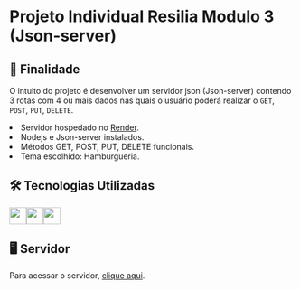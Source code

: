 # Projeto Individual Resilia Modulo 3 (Json-server)

## 🚀 Finalidade

O intuito do projeto é desenvolver um servidor json (Json-server) contendo 3 rotas com 4 ou mais dados nas quais o usuário poderá realizar o `GET`, `POST`, `PUT`, `DELETE`.

<li>Servidor hospedado no <a href="https://render.com/">Render</a>.</li>
<li>Nodejs e Json-server instalados.</li>
<li>Métodos GET, POST, PUT, DELETE funcionais.</li>
<li>Tema escolhido: Hamburgueria.</li>

## 🛠️ Tecnologias Utilizadas

<div style="display:flex">
  <img src="https://cdn.jsdelivr.net/gh/devicons/devicon/icons/nodejs/nodejs-plain.svg" style=" width:30px;cursor:default"/> 
  <img src="https://cdn.jsdelivr.net/gh/devicons/devicon/icons/react/react-original-wordmark.svg" style=" width:30px;cursor:default"/> 
  <img src="https://cdn.jsdelivr.net/gh/devicons/devicon/icons/javascript/javascript-original.svg" style=" width:30px;cursor:default"/> 
</div>

## 🖥️ Servidor

Para acessar o servidor, <a href="https://projeto-json-server-wb5g.onrender.com">clique aqui</a>.
